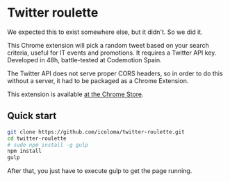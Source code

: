 # Twitter roulette

We expected this to exist somewhere else, but it didn't. So we did it.

This Chrome extension will pick a random tweet based on your search criteria, useful for IT events and promotions. It requires a Twitter API key. Developed in 48h, battle-tested at Codemotion Spain.

The Twitter API does not serve proper CORS headers, so in order to do this without a server, it had to be packaged as a Chrome Extension.

This extension is available <a href="https://chrome.google.com/webstore/detail/jidffkpleipkoohdmdjabocmehcemifm">at the Chrome Store</a>.

## Quick start

```bash
git clone https://github.com/icoloma/twitter-roulette.git
cd twitter-roulette
# sudo npm install -g gulp 
npm install
gulp
```
After that, you just have to execute gulp to get the page running.

